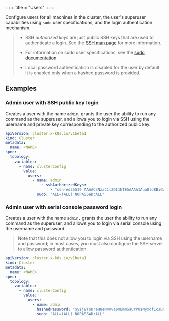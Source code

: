 +++
title = "Users"
+++

Configure users for all machines in the cluster, the user's superuser capabilities using `sudo` user specifications, and
the login authentication mechanism.

> - SSH _authorized keys_ are just public SSH keys that are used to authenticate a login. See the [SSH man
>   page](https://www.man7.org/linux/man-pages/man8/sshd.8.html#AUTHORIZED_KEYS_FILE_FORMAT) for more information.
>
> - For information on sudo user specifications, see the [sudo
>   documentation](https://www.sudo.ws/docs/man/sudoers.man/#User_specification).
>
> - Local password authentication is disabled for the user by default. It is enabled only when a hashed password is
>   provided.

## Examples

### Admin user with SSH public key login

Creates a user with the name `admin`, grants the user the ability to run any command as the superuser, and allows you to
login via SSH using the username and private key corresponding to the authorized public key.

```yaml
apiVersion: cluster.x-k8s.io/v1beta1
kind: Cluster
metadata:
  name: <NAME>
spec:
  topology:
    variables:
      - name: clusterConfig
        value:
          users:
            - name: admin
                - sshAuthorizedKeys:
                    - "ssh-ed25519 AAAAC3NzaC1lZDI1NTE5AAAAIAua0lo8BiGWgvIiDCKnQDKL5uERHfnehm0ns5CEJpJw optionalcomment"
              sudo: "ALL=(ALL) NOPASSWD:ALL"
```

### Admin user with serial console password login

Creates a user with the name `admin,` grants the user the ability to run any command as the superuser, and allows you to
login via serial console using the username and password.

> Note that this does not allow you to login via SSH using the username and password; in most cases, you must also
> configure the SSH server to allow password authentication.

```yaml
apiVersion: cluster.x-k8s.io/v1beta1
kind: Cluster
metadata:
  name: <NAME>
spec:
  topology:
    variables:
      - name: clusterConfig
        value:
          users:
            - name: admin
              hashedPassword: "$y$j9T$UraH8eN4XvapXBmmSaUrP0$Nyxdf1cJDGZcp0WDKu.CFHprrkPG4ubirqSqiD43Ix3"
              sudo: "ALL=(ALL) NOPASSWD:ALL"
```
